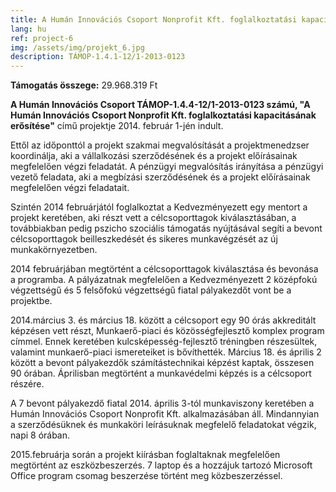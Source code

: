 ```yaml
---
title: A Humán Innovációs Csoport Nonprofit Kft. foglalkoztatási kapacitásának erősítése
lang: hu
ref: project-6
img: /assets/img/projekt_6.jpg
description: TÁMOP-1.4.1-12/1-2013-0123
---
```


__Támogatás összege:__ 29.968.319 Ft

__A Humán Innovációs Csoport TÁMOP-1.4.4-12/1-2013-0123 számú, "A Humán Innovációs Csoport Nonprofit Kft. foglalkoztatási kapacitásának erősítése"__ című projektje 2014. február 1-jén indult.

Ettől az időponttól a projekt szakmai megvalósítását a projektmenedzser koordinálja, aki a vállalkozási szerződésének és a projekt előírásainak megfelelően végzi feladatát. A pénzügyi megvalósítás irányítása a pénzügyi vezető feladata, aki a megbízási szerződésének és a projekt előírásainak megfelelően végzi feladatait.

Szintén 2014 februárjától foglalkoztat a Kedvezményezett egy mentort a projekt keretében, aki részt vett a célcsoporttagok kiválasztásában, a továbbiakban pedig pszicho szociális támogatás nyújtásával segíti a bevont célcsoporttagok beilleszkedését és sikeres munkavégzését az új munkakörnyezetben.

2014 februárjában megtörtént a célcsoporttagok kiválasztása és bevonása a programba. A pályázatnak megfelelően a Kedvezményezett 2 középfokú végzettségű és 5 felsőfokú végzettségű fiatal pályakezdőt vont be a projektbe.

2014.március 3. és március 18. között a célcsoport egy 90 órás akkreditált képzésen vett részt, Munkaerő-piaci és közösségfejlesztő komplex program címmel. Ennek keretében kulcsképesség-fejlesztő tréningben részesültek, valamint munkaerő-piaci ismereteiket is bővíthették. Március 18. és április 2 között a bevont pályakezdők számítástechnikai képzést kaptak, összesen 90 órában. Áprilisban megtörtént a munkavédelmi képzés is a célcsoport részére.

A 7 bevont pályakezdő fiatal 2014. április 3-tól munkaviszony keretében a Humán Innovációs Csoport Nonprofit Kft. alkalmazásában áll. Mindannyian a szerződésüknek és munkaköri leírásuknak megfelelő feladatokat végzik, napi 8 órában.

2015.februárja során a projekt kiírásban foglaltaknak megfelelően megtörtént az eszközbeszerzés. 7 laptop és a hozzájuk tartozó Microsoft Office program csomag beszerzése történt meg közbeszerzéssel.
